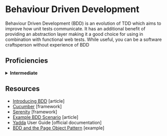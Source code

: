# Behaviour Driven Development

Behaviour Driven Development (BDD) is an evolution of TDD which aims to improve how unit tests communicate. It has an additional benefit of providing an abstraction layer making it a good choice for using in combination with functional web tests. While useful, you can be a software craftsperson without experience of BDD

## Proficiencies

<details>
<summary><b>Intermediate</b></summary>
A software craftsperson with intermediate BDD skills may…

- selectively use BDD to express business rules
- selectively use BDD to create an abstract layer for functional web tests
</details>

## Resources

- [Introducing BDD](https://dannorth.net/introducing-bdd/) [article]
- [Cucumber](https://cucumber.io/) [framework]
- [Serenity](https://serenity-bdd.info/what-is-serenity/) [framework]
- [Example BDD Scenario](https://github.com/cressie176/engineering/wiki/BDD-Example) [article]
- [Yadda](https://acuminous.gitbooks.io/yadda-user-guide/content/en/) User Guide [official documentation]
- [BDD and the Page Object Pattern](https://github.com/acuminous/yadda/tree/master/examples/nightwatch) [example]
